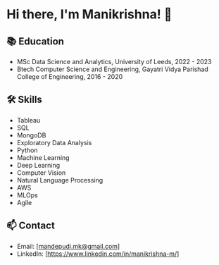 # Hi there, I'm Manikrishna! 👋

## 📚 Education
- MSc Data Science and Analytics, University of Leeds, 2022 - 2023
- Btech Computer Science and Engineering, Gayatri Vidya Parishad College of Engineering, 2016 - 2020

## 🛠️ Skills
- Tableau
- SQL
- MongoDB
- Exploratory Data Analysis
- Python
- Machine Learning
- Deep Learning
- Computer Vision
- Natural Language Processing
- AWS
- MLOps
- Agile

## 📫 Contact
- Email: [mandepudi.mk@gmail.com]
- LinkedIn: [https://www.linkedin.com/in/manikrishna-m/]
